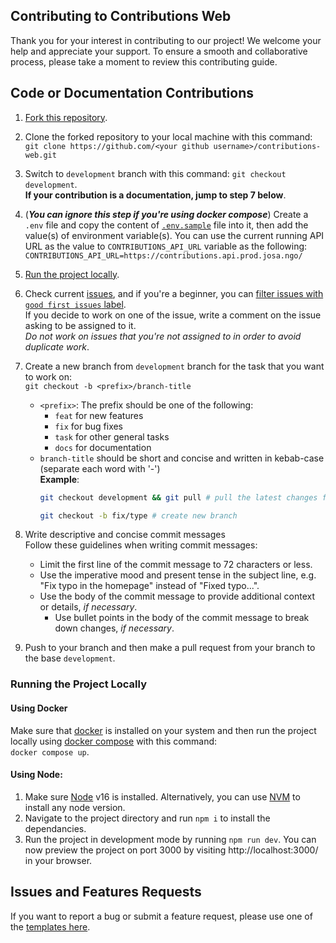 ## Contributing to Contributions Web

Thank you for your interest in contributing to our project! We welcome your help and appreciate your support.
To ensure a smooth and collaborative process, please take a moment to review this contributing guide.

## Code or Documentation Contributions

1. [Fork this repository](https://github.com/jordanopensource/contributions-web/fork).
2. Clone the forked repository to your local machine with this command:    
`git clone https://github.com/<your github username>/contributions-web.git`
3. Switch to `development` branch with this command: `git checkout development`.    
**If your contribution is a documentation, jump to step 7 below**.
4. (**_You can ignore this step if you're using docker compose_**) Create a `.env` file and copy the content of [`.env.sample`](https://github.com/jordanopensource/contributions-web/blob/development/.env.sample) file into it,
then add the value(s) of environment variable(s).
You can use the current running API URL as the value to `CONTRIBUTIONS_API_URL` variable as the following:
`CONTRIBUTIONS_API_URL=https://contributions.api.prod.josa.ngo/`

5. [Run the project locally](https://github.com/jordanopensource/contributions-web/blob/main/CONTRIBUTING.md#running-the-project-locally).
6. Check current [issues](https://github.com/jordanopensource/contributions-web/issues?q=is%3Aopen+is%3Aissue+label%3Ahacktoberfest), 
and if you're a beginner, you can [filter issues with `good first issues` label](https://github.com/jordanopensource/contributions-web/issues?q=is%3Aopen+is%3Aissue+label%3Ahacktoberfest+label%3A%22good+first+issue%22).    
If you decide to work on one of the issue, write a comment on the issue asking to be assigned to it.    
_Do not work on issues that you're not assigned to in order to avoid duplicate work_.
7. Create a new branch from `development` branch for the task that you want to work on:    
    `git checkout -b <prefix>/branch-title`    
      - `<prefix>`: The prefix should be one of the following:
        - `feat` for new features
        - `fix` for bug fixes
        - `task` for other general tasks
        - `docs` for documentation
      - `branch-title` should be short and concise and written in kebab-case (separate each word with '-')    
**Example**:
        ```sh
        git checkout development && git pull # pull the latest changes from development branch

        git checkout -b fix/type # create new branch
        ```

8. Write descriptive and concise commit messages    
    Follow these guidelines when writing commit messages:
    - Limit the first line of the commit message to 72 characters or less.
    - Use the imperative mood and present tense in the subject line, e.g. "Fix typo in the homepage" instead of "Fixed typo...".
    - Use the body of the commit message to provide additional context or details, _if necessary_.
      - Use bullet points in the body of the commit message to break down changes, _if necessary_.

9. Push to your branch and then make a pull request from your branch to the base `development`.

### Running the Project Locally

#### Using Docker
Make sure that [docker](https://docs.docker.com/engine/install/) is installed on your system
and then run the project locally using [docker compose](https://github.com/jordanopensource/contributions-web/blob/development/docker-compose.yaml) with this command:    
`docker compose up`.

#### Using Node:
1. Make sure [Node](https://nodejs.org/en) v16 is installed. Alternatively, you can use [NVM](https://github.com/nvm-sh/nvm#installing-and-updating) to install any node version.
2. Navigate to the project directory and run `npm i` to install the dependancies.
3. Run the project in development mode by running `npm run dev`. You can now preview the project on port 3000 by visiting http://localhost:3000/ in your browser.

## Issues and Features Requests

If you want to report a bug or submit a feature request, please use one of the [templates here](https://github.com/jordanopensource/contributions-web/issues/new/choose).
